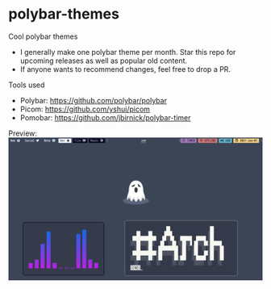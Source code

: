 # polybar-themes

Cool polybar themes

- I generally make one polybar theme per month. Star this repo for upcoming releases as well as popular old content.
- If anyone wants to recommend changes, feel free to drop a PR.

Tools used

- Polybar: https://github.com/polybar/polybar
- Picom: https://github.com/yshui/picom
- Pomobar: https://github.com/jbirnick/polybar-timer

Preview: 
![Nordish Mac Edition](nordish_mac/preview/nord_mac_preview.png?raw=true "Title")
